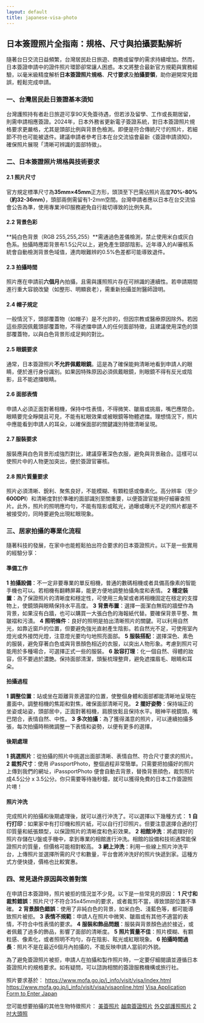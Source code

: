 ```yaml
---
layout: default
title: japanese-visa-photo
---
```


## 日本簽證照片全指南：規格、尺寸與拍攝要點解析

隨著台日交流日益頻繁，台灣居民赴日旅遊、商務或留學的需求持續增加。然而，日本簽證申請中的證件照片環節卻常讓人困惑。本文將整合最新官方規範與實務經驗，以毫米級精度解析**日本簽證照片規格**、**尺寸要求**及**拍攝要領**，助你避開常見錯誤，輕鬆完成申請。

### 一、台灣居民赴日簽證基本須知
台灣護照持有者赴日旅遊可享90天免簽待遇，但若涉及留學、工作或長期居留，則需申請相應簽證。2024年，日本外務省更新電子簽證系統，對日本簽證照片規格要求更嚴格，尤其是頭部比例與背景色檢測。即便是符合傳統尺寸的照片，若細節不符也可能被退件。建議申請者參考日本在台交流協會最新《簽證申請須知》，確保照片展現「清晰可辨識的面部特徵」。

### 二、**日本簽證照片規格與技術要求**
#### 2.1 照片尺寸
官方規定標準尺寸為**35mm×45mm**正方形，頭頂至下巴需佔照片高度**70%-80%（約32-36mm）**，頭部兩側需留有1-2mm空間。台灣申請者應以日本在台交流協會公告為準，使用專業沖印服務避免自行裁切導致的比例失真。

#### 2.2 背景色彩
**純白色背景（RGB 255,255,255）**需通過色差儀檢測，禁止使用米白或灰白色系。拍攝時應距背景布1.5公尺以上，避免產生頸部陰影。近年導入的AI審核系統會自動檢測背景色域值，連肉眼難辨的0.5%色差都可能導致退件。

#### 2.3 拍攝時間
照片應在申請前**六個月**內拍攝，且需與護照照片存在可辨識的連續性。若申請期間進行重大容貌改變（如整形、明顯衰老），需重新拍攝並附醫師證明。

#### 2.4 帽子規定
一般情況下，頭部覆蓋物（如帽子）是不允許的，但因宗教或醫療原因除外。若因這些原因佩戴頭部覆蓋物，不得遮擋申請人的任何面部特徵，且建議使用深色的頭部覆蓋物，以與白色背景形成足夠的對比。

#### 2.5 眼鏡要求
通常，日本簽證照片**不允許佩戴眼鏡**。這是為了確保能夠清晰地看到申請人的眼睛，便於進行身份識別。如果因特殊原因必須佩戴眼鏡，則眼鏡不得有反光或陰影，且不能遮擋眼睛。

#### 2.6 面部表情
申請人必須正面對著相機，保持中性表情，不得微笑、皺眉或挑眉，嘴巴應閉合。眼睛要完全睜開且可見，不能有紅眼效果或被眼鏡等物體遮擋。理想情況下，照片中應能看到申請人的耳朵，以確保面部的關鍵識別特徵清晰呈現。

#### 2.7 服裝要求
服裝應與白色背景形成強烈對比，建議穿著深色衣服，避免與背景融合。這樣可以使照片中的人物更加突出，便於簽證官審核。

#### 2.8 照片質量要求
照片必須清晰、銳利、聚焦良好，不能模糊、有顆粒感或像素化。高分辨率（至少**600DPI**）和清晰度對於準確的面部識別至關重要，以便簽證官能夠仔細審查照片。此外，照片的照明應均勻，不能有陰影或眩光，過曝或曝光不足的照片都是不被接受的，同時要避免出現紅眼現象。

### 三、居家拍攝的專業化流程
隨著科技的發展，在家中也能輕鬆拍出符合要求的日本簽證照片。以下是一些實用的經驗分享：
#### 準備工作
**1** **拍攝設備**：不一定非要專業的單反相機，普通的數碼相機或者具備高像素的智能手機也可以。若相機有翻轉屏幕，能更方便地調整拍攝角度和表情。
**2** **穩定裝置**：為了保證照片的清晰度和穩定性，可使用三角架或者將相機固定在穩定的支撐物上，使鏡頭與眼睛保持水平高度。
**3** **背景布置**：選擇一面潔白無瑕的牆壁作為背景，如果沒有白牆，也可以購買一大張白色的海報紙代替。要確保背景平整、無皺褶和污漬。
**4** **照明條件**：良好的照明是拍出清晰照片的關鍵。可以利用自然光，如靠近窗戶的位置，但要避免強光直射產生陰影。若自然光不足，可使用室內燈光或外接閃光燈，注意燈光要均勻地照亮面部。
**5** **服裝搭配**：選擇深色、素色的服裝，避免穿著白色或與背景顏色相近的衣服，以突出人物形象。考慮到照片可能用於多種場合，可選擇正式一些的服裝。
**6** **妝容打理**：化一個自然、得體的妝容，但不要過於濃艷。保持面部清潔，頭髮梳理整齊，避免遮擋眉毛、眼睛和耳朵。

#### 拍攝過程
**1** **調整位置**：站或坐在距離背景適當的位置，使整個身體和面部都能清晰地呈現在畫面中。調整相機的焦距和對焦，確保面部清晰可見。
**2** **擺好姿勢**：保持端正的坐姿或站姿，頭部居中，正面對著相機，肩膀放鬆且保持水平。眼神平視鏡頭，嘴巴閉合，表情自然、中性。
**3** **多次拍攝**：為了獲得滿意的照片，可以連續拍攝多張，每次拍攝時稍微調整一下表情和姿勢，以便有更多的選擇。

#### 後期處理
**1** **挑選照片**：從拍攝的照片中挑選出面部清晰、表情自然、符合尺寸要求的照片。
**2** **裁剪尺寸**：使用 iPassportPhoto，整個過程非常簡單。只需要把拍攝好的照片上傳到我們的網址，iPassportPhoto 便會自動去背景，替換背景顔色，裁剪照片成4.5公分 x 3.5公分。你只需要等待幾秒鐘，就可以獲得免費的日本工作簽證照片唷！

#### 照片沖洗
完成照片的拍攝和後期處理後，就可以進行沖洗了。可以選擇以下幾種方式：
**1** **自行打印**：如果家中有打印機和照片紙，可以自行打印照片。但要注意選擇合適的打印質量和紙張類型，以保證照片的清晰度和色彩效果。
**2** **相館沖洗**：將處理好的照片存儲在U盤或手機中，拿到專業的相館進行沖洗。相館的設備和技術通常能保證照片的質量，但價格可能相對較高。
**3** **網上沖洗**：利用一些線上照片沖洗平台，上傳照片並選擇所需的尺寸和數量，平台會將沖洗好的照片快遞到家。這種方式方便快捷，價格也比較實惠。

### 四、常見退件原因與改善對策
在申請日本簽證時，照片被拒的情況並不少見。以下是一些常見的原因：
**1** **尺寸和裁剪錯誤**：照片尺寸不符合35x45mm的要求，或者裁剪不當，導致頭部位置不準確。
**2** **背景顏色錯誤**：使用了非純白色的背景，如米白色、淺藍色等，都可能導致照片被拒。
**3** **表情不規範**：申請人在照片中微笑、皺眉或有其他不適當的表情，不符合中性表情的要求。
**4** **服裝和飾品問題**：服裝與背景顏色過於接近，或者佩戴了過多的飾品，影響了面部的清晰度。
**5** **照片質量不佳**：照片模糊、有顆粒感、像素化，或者照明不均勻，存在陰影、眩光或紅眼現象。
**6** **拍攝時間過長**：照片不是在最近6個月內拍攝的，不能反映申請人當前的外貌。

為了避免簽證照片被拒，申請人在拍攝和製作照片時，一定要仔細閱讀並遵循日本簽證照片的規格要求。如有疑問，可以諮詢相關的簽證服務機構或旅行社。

照片要求基於：
https://www.mofa.go.jp/j_info/visit/visa/index.html
https://www.mofa.go.jp/j_info/visit/visa/visaonline.html
[Visa Application Form to Enter Japan](https://www.mofa.go.jp/files/000124525.pdf)

您可能想要拍攝的其他生物特徵照片：
[美簽照片](https://ipassportphoto.com/zh-tw/requirements/us-visa-photo)
[越南簽證照片](https://ipassportphoto.com/zh-tw/requirements/vietnamese-visa-photo)
[外交部護照照片](https://ipassportphoto.com/zh-tw/requirements/taiwan-passport-photo)
[2吋大頭照](https://ipassportphoto.com/zh-tw/requirements/35x45mm-photo)


